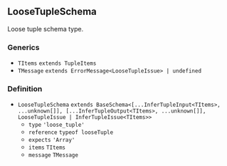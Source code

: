 LooseTupleSchema
----------------

Loose tuple schema type.

### Generics

*   `TItems` `extends TupleItems`
*   `TMessage` `extends ErrorMessage<LooseTupleIssue> | undefined`

### Definition

*   `LooseTupleSchema` `extends BaseSchema<[...InferTupleInput<TItems>, ...unknown[]], [...InferTupleOutput<TItems>, ...unknown[]], LooseTupleIssue | InferTupleIssue<TItems>>`
    *   `type` `'loose_tuple'`
    *   `reference` `typeof looseTuple`
    *   `expects` `'Array'`
    *   `items` `TItems`
    *   `message` `TMessage`
